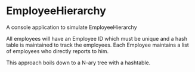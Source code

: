 # EmployeeHierarchy
A console application to simulate EmployeeHierarchy


All employees will have an Employee ID which must be unique and a hash table is maintained to track the employees.
Each Employee maintains a list of employees who directly reports to him.

This approach boils down to a N-ary tree with a hashtable.
